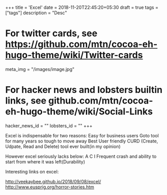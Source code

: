 +++
title = 'Excel'
date = 2018-11-20T22:45:20+05:30
draft = true
tags = ["tags"]
description = "Desc"

# For twitter cards, see https://github.com/mtn/cocoa-eh-hugo-theme/wiki/Twitter-cards
meta_img = "/images/image.jpg"

# For hacker news and lobsters builtin links, see github.com/mtn/cocoa-eh-hugo-theme/wiki/Social-Links
hacker_news_id = ""
lobsters_id = ""
+++

Excel is indispensable for two reasons:
Easy for business users 
Goto tool for many years so tough to move away
Best User friendly CURD (Create, Udpate, Read and Delete) tool ever built(in my opinion)

However excel seriously lacks below:
A
C
I
Frequent crash and ability to start from where it was left(Durability)


Interesting links on excel:

http://veekaybee.github.io/2018/09/08/excel/
http://www.eusprig.org/horror-stories.htm

